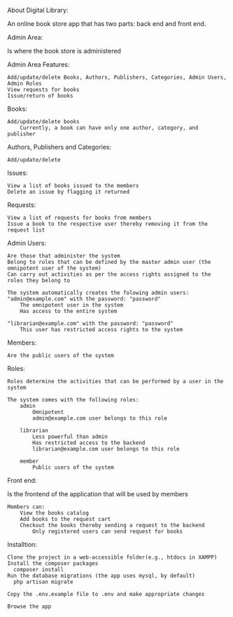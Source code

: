 About Digital Library:

An online book store app that has two parts: back end and front end.

Admin Area:

Is where the book store is administered

Admin Area Features:

    Add/update/delete Books, Authors, Publishers, Categories, Admin Users, Admin Roles
    View requests for books
    Issue/return of books

Books:

    Add/update/delete books
        Currently, a book can have only one author, category, and publisher

Authors, Publishers and Categories:

    Add/update/delete

Issues:

    View a list of books issued to the members
    Delete an issue by flagging it returned

Requests:

    View a list of requests for books from members
    Issue a book to the respective user thereby removing it from the request list

Admin Users:

    Are those that administer the system
    Belong to roles that can be defined by the master admin user (the omnipotent user of the system)
    Can carry out activities as per the access rights assigned to the roles they belong to

    The system automatically creates the folowing admin users: "admin@example.com" with the password: "password"
        The omnipotent user in the system
        Has access to the entire system

    "librarian@example.com" with the password: "password"
        This user has restricted access rights to the system

Members:

    Are the public users of the system

Roles:

    Roles determine the activities that can be performed by a user in the system

    The system comes with the following roles:
        admin
            Omnipotent
            admin@example.com user belongs to this role

        librarian
            Less powerful than admin
            Has restricted access to the backend
            librarian@example.com user belongs to this role

        member
            Public users of the system

Front end:

Is the frontend of the application that will be used by members

    Members can:
        View the books catalog
        Add books to the request cart
        Checkout the books thereby sending a request to the backend
            Only registered users can send request for books

Installtion:

    Clone the project in a web-accessible folder(e.g., htdocs in XAMPP)
    Install the composer packages
      composer install
    Run the database migrations (the app uses mysql, by default)
      php artisan migrate
      
    Copy the .env.example file to .env and make appropriate changes
    
    Browse the app
      


